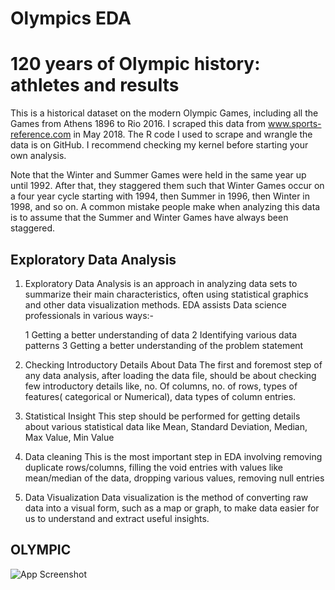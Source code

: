 
# Olympics EDA

# 120 years of Olympic history: athletes and results

This is a historical dataset on the modern Olympic Games, including all the Games from Athens 1896 to Rio 2016. I scraped this data from www.sports-reference.com in May 2018. The R code I used to scrape and wrangle the data is on GitHub. I recommend checking my kernel before starting your own analysis.

Note that the Winter and Summer Games were held in the same year up until 1992. After that, they staggered them such that Winter Games occur on a four year cycle starting with 1994, then Summer in 1996, then Winter in 1998, and so on. A common mistake people make when analyzing this data is to assume that the Summer and Winter Games have always been staggered.

## Exploratory Data Analysis

1. Exploratory Data Analysis is an approach in analyzing data sets to summarize their main characteristics, often using statistical graphics and other data visualization methods.
EDA assists Data science professionals in various ways:-

    1  Getting a better understanding of data
    2  Identifying various data patterns
    3 Getting a better understanding of the problem statement

2. Checking Introductory Details About Data
The first and foremost step of any data analysis, after loading the data file, should be about checking few introductory details like, no. Of columns, no. of rows, types of features( categorical or Numerical), data types of column entries.

3. Statistical Insight
This step should be performed for getting details about various statistical data like Mean, Standard Deviation, Median, Max Value, Min Value

4. Data cleaning
This is the most important step in EDA involving removing duplicate rows/columns, filling the void entries with values like mean/median of the data, dropping various values, removing null entries

5. Data Visualization
Data visualization is the method of converting raw data into a visual form, such as a map or graph, to make data easier for us to understand and extract useful insights.


## OLYMPIC

![App Screenshot](https://www.neweurope.eu/wp-content/uploads/2017/09/06_Paris.jpg)

